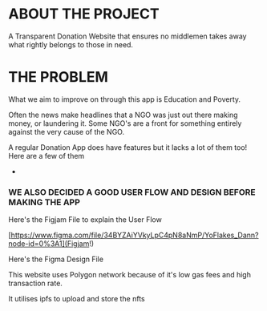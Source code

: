 # ABOUT THE PROJECT

A Transparent Donation Website that ensures no middlemen takes away what rightly belongs to those in need.

# THE PROBLEM

What we aim to improve on through this app is Education and Poverty. 

Often the news make headlines that a NGO was just out there making money, or laundering it. Some NGO's are a front for something entirely against the very cause of the NGO. 

A regular Donation App does have features but it lacks a lot of them too! Here are a few of them 

* 


### WE ALSO DECIDED A GOOD USER FLOW AND DESIGN BEFORE MAKING THE APP

Here's the Figjam File to explain the User Flow 

[https://www.figma.com/file/34BYZAiYVkyLpC4pN8aNmP/YoFlakes_Dann?node-id=0%3A1](Figjam!)

Here's the Figma Design File 

<!-- [Figma!](https://www.figma.com/file/dqqeN55uWUssjmTaWbXqmm/Daan?node-id=3%3A65!) -->

This website uses Polygon network because of it's low gas fees and high transaction rate.

It utilises ipfs to upload and store the nfts